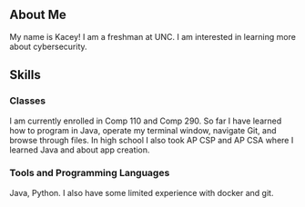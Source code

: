 
## About Me
My name is Kacey! I am a freshman at UNC. I am interested in learning more about cybersecurity.

## Skills

### Classes
I am currently enrolled in Comp 110 and Comp 290. So far I have learned how to program in Java, operate my terminal window, navigate Git, and browse through files. In high school I also took AP CSP and AP CSA where I learned Java and about app creation.

### Tools and Programming Languages
Java, Python. I also have some limited experience with docker and git.
